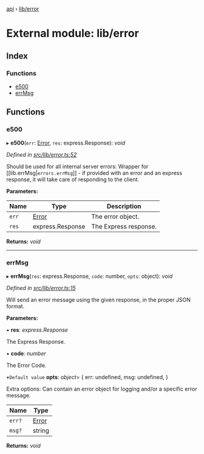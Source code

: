 [api](../README.md) › [lib/error](lib_error.md)

# External module: lib/error

## Index

### Functions

* [e500](lib_error.md#e500)
* [errMsg](lib_error.md#errmsg)

## Functions

###  e500

▸ **e500**(`err`: [Error](../classes/errors.duplicatesessionerror.md#static-error), `res`: express.Response): *void*

*Defined in [src/lib/error.ts:52](https://github.com/KainPlan/api/blob/5225f70/src/lib/error.ts#L52)*

Should be used for all internal server errors:
Wrapper for [[lib.errMsg|`errors.errMsg`]] - if provided with an error and an express response,
it will take care of responding to the client.

**Parameters:**

Name | Type | Description |
------ | ------ | ------ |
`err` | [Error](../classes/errors.duplicatesessionerror.md#static-error) | The error object. |
`res` | express.Response | The Express response.  |

**Returns:** *void*

___

###  errMsg

▸ **errMsg**(`res`: express.Response, `code`: number, `opts`: object): *void*

*Defined in [src/lib/error.ts:15](https://github.com/KainPlan/api/blob/5225f70/src/lib/error.ts#L15)*

Will send an error message using the given response, in the proper JSON format.

**Parameters:**

▪ **res**: *express.Response*

The Express Response.

▪ **code**: *number*

The Error Code.

▪`Default value`  **opts**: *object*= { err: undefined, msg: undefined, }

Extra options: Can contain an error object for logging and/or a specific error message.

Name | Type |
------ | ------ |
`err?` | [Error](../classes/errors.duplicatesessionerror.md#static-error) |
`msg?` | string |

**Returns:** *void*
